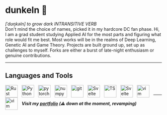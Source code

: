 # dunkeln 🌌
*[ˈdʊŋkəln] to grow dark INTRANSITIVE VERB*   
Don't mind the choice of names, picked it in my hardcore DC fan phase. Hi, I am a grad student studying Applied AI for the most parts and figuring what role would fit me best. Most works will be in the realms of Deep Learning, Genetic AI and Game Theory. Projects are built ground up, set up as challenges to myself. Forks are either a burst of late-night enthusiasm  or genuine contributions.

---
## Languages and Tools

<img align="left" alt="Rust" width="40px" style="padding-right:10px" src="https://cdn.jsdelivr.net/gh/devicons/devicon/icons/rust/rust-plain.svg"/>
<img align="left" alt="Python" width="40px" style="padding-right:10px" src="https://cdn.jsdelivr.net/gh/devicons/devicon/icons/python/python-original.svg"/>
<img align="left" alt="pytorch" width="40px" style="padding-right:10px" src="https://cdn.jsdelivr.net/gh/devicons/devicon/icons/pytorch/pytorch-original.svg"/>
<img align="left" alt="numpy" width="40px" style="padding-right:10px" src="https://cdn.jsdelivr.net/gh/devicons/devicon/icons/numpy/numpy-original.svg"/>
<img align="left" alt="git" width="40px" style="padding-right:10px" src="https://cdn.jsdelivr.net/gh/devicons/devicon/icons/git/git-original.svg"/>
<img align="left" alt="Svelte" width="40px" style="padding-right:10px" src="https://cdn.jsdelivr.net/gh/devicons/devicon/icons/mysql/mysql-original.svg"/>
<img align="left" alt="TS" width="40px" style="padding-right:10px" src="https://cdn.jsdelivr.net/gh/devicons/devicon/icons/typescript/typescript-original.svg"/>
<img align="left" alt="Svelte" width="40px" style="padding-right:10px" src="https://cdn.jsdelivr.net/gh/devicons/devicon/icons/svelte/svelte-original.svg"/>
<img align="left" alt="vim" width="40px" style="padding-right:10px" src="https://cdn.jsdelivr.net/gh/devicons/devicon/icons/vim/vim-original.svg"/>
<img align="left" alt="vim" width="40px" style="padding-right:10px" src="https://cdn.jsdelivr.net/gh/devicons/devicon/icons/linux/linux-original.svg"/><br/>  


---
##### Visit my [portfolio](https://dunkeln.github.io) (⚠️ down at the moment, revamping)
